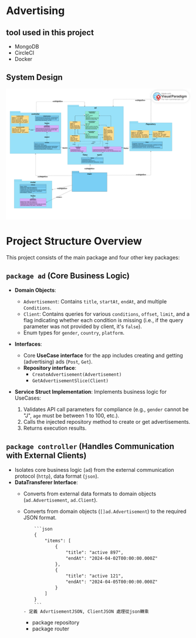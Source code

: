 # Advertising

## tool used in this project
- MongoDB
- CircleCI
- Docker

## System Design

![system design](_assets/System_Design.png)
# Project Structure Overview

This project consists of the main package and four other key packages:

## `package ad` (Core Business Logic)

- **Domain Objects**:
  - `Advertisement`: Contains `title`, `startAt`, `endAt`, and multiple `Conditions`.
  - `Client`: Contains queries for various `conditions`, `offset`, `limit`, and a flag indicating whether each condition is missing (i.e., if the query parameter was not provided by client, it's `false`).
  - Enum types for `gender`, `country`, `platform`.

- **Interfaces**:
  - Core **UseCase interface** for the app includes creating and getting (advertising) ads (`Post`, `Get`).
  - **Repository interface**:
    - `CreateAdvertisement(Advertisement)`
    - `GetAdvertisementSlice(Client)`

- **Service Struct Implementation**:
  Implements business logic for UseCases:
  1. Validates API call parameters for compliance (e.g., `gender` cannot be "J", `age` must be between 1 to 100, etc.).
  2. Calls the injected repository method to create or get advertisements.
  3. Returns execution results.

## `package controller` (Handles Communication with External Clients)

- Isolates core business logic (`ad`) from the external communication protocol (`http`), data format (`json`).
- **DataTransferer Interface**:
  - Converts from external data formats to domain objects (`ad.Advertisement`, `ad.Client`).
  - Converts from domain objects (`[]ad.Advertisement`) to the required JSON format.

            ```json
            {
                "items": [
                    {
                        "title": "active 897",
                        "endAt": "2024-04-02T00:00:00.000Z"
                    },
                    {
                        "title": "active 121",
                        "endAt": "2024-04-05T00:00:00.000Z"
                    }
                ]
            }
            ```
        - 定義 AdvrtisementJSON, ClientJSON 處理從json轉乘
    - package repository
    - package router
